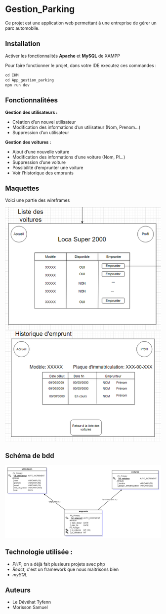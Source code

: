 # Gestion_Parking

Ce projet est une application web permettant à une entreprise de gérer un parc automobile.

## Installation 

Activer les fonctionnalités **Apache** et **MySQL** de XAMPP

Pour faire fonctionner le projet, dans votre IDE executez ces commandes :

```
cd IHM
cd App_gestion_parking
npm run dev
```

## Fonctionnalitées

**Gestion des utilisateurs :**
- Création d’un nouvel utilisateur
- Modification des informations d’un utilisateur (Nom, Prenom…)
- Suppression d’un utilisateur

**Gestion des voitures :**
- Ajout d’une nouvelle voiture
- Modification des informations d’une voiture (Nom, PI…)
- Suppression d’une voiture
- Possibilité d’emprunter une voiture
- Voir l’historique des emprunts

## Maquettes
Voici une partie des wireframes

![Liste de voitures](/images/listeVoitures.png "Un wireframe de la page de liste des voitures")
![Historique d'emprunt](/images/historiqueEmprunt.png "Un wireframe de l'historique d'emprunt")

## Schéma de bdd

![Schéma de la base de donnée](/images/bdd.png "Le schéma de la base de données")

## Technologie utilisée :
- *PHP*, on a déjà fait plusieurs projets avec php 
- *React*, c'est un framework que nous maitrisons bien
- *mySQL*

## Auteurs
- Le Dévéhat Tyfenn
- Morisson Samuel
